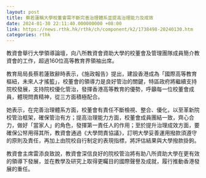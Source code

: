 ```yaml
---
layout: post
title: 蔡若蓮稱大學校董會需不斷完善治理體系並提高治理能力及成效
date: 2024-01-30 22:11:40.000000000 +08:00
link: https://news.rthk.hk/rthk/ch/component/k2/1738498-20240130.htm
categories: rthk
---
```


教資會舉行大學領導論壇，向八所教資會資助大學的校董會及管理團隊成員簡介教資會的工作，超過160位高等教育界領袖出席。

教育局局長蔡若蓮致辭時表示，《施政報告》提出，建設香港成為「國際高等教育樞紐，未來人才搖籃」，校董會的領導力是良好管治的關鍵，特區政府將繼續支持院校發展，支持院校優化管治，發揮香港高等教育的優勢，呼籲每一位校董會成員，體現問責精神，從三方面積極配合。

她表示，在完善治理體系方面，校董會有責任不斷檢視、整合、優化，以至革新院校管治框架，確保管治有方；提高治理能力方面，校董會成員團結一致，齊心合力，做好「當家人」的角色，發揮第一責任人的作用；至於提升治理成效方面，要確保公帑用得其所，教資會通過《大學問責協議》，訂明大學妥善運用撥款須遵守的原則及責任，再加上由院校自行制定的表現指標，將評估結果與大學撥款掛鉤。

教資會主席雷添良致說，教資會深信良好的院校管治將有助八所資助大學在更有效的領導下發展，並在教學及研究上取得更矚目的國際聲譽及成就，履行推動香港發展的重任。
